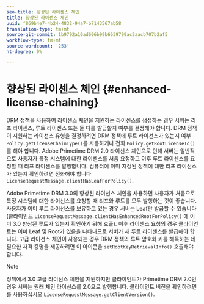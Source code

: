 ```yaml
---
seo-title: 향상된 라이센스 체인
title: 향상된 라이센스 체인
uuid: f869b4e7-4b24-4832-94a7-b7143567ab58
translation-type: tm+mt
source-git-commit: 1b9792a10ad606b99b6639799ac2aacb707b2af5
workflow-type: tm+mt
source-wordcount: '253'
ht-degree: 0%

---
```



# 향상된 라이센스 체인 {#enhanced-license-chaining}

DRM 정책을 사용하여 라이센스 체인을 지원하는 라이센스를 생성하는 경우 서버는 리프 라이센스, 루트 라이센스 또는 둘 다를 발급할지 여부를 결정해야 합니다. DRM 정책이 지원하는 라이선스 유형을 결정하려면 DRM 정책에 루트 라이선스가 있는지 여부 `Policy.getLicenseChainType()`를 사용하거나 전화 `Policy.getRootLicenseId()` 를 해야 합니다. Adobe Primetime DRM 2.0 라이선스 체인으로 인해 서버는 일반적으로 사용자가 특정 시스템에 대한 라이센스를 처음 요청하고 이후 루트 라이센스를 요청할 때 리프 라이센스를 발행합니다. 컴퓨터에 이미 지정된 정책에 대한 리프 라이선스가 있는지 확인하려면 전화해야 합니다 `LicenseRequestMessage.clientHasLeafForPolicy()`.

Adobe Primetime DRM 3.0의 향상된 라이선스 체인을 사용하면 사용자가 처음으로 특정 시스템에 대한 라이선스를 요청할 때 리프와 루트를 모두 발행하는 것이 좋습니다. 사용자가 이미 루트 라이선스를 보유하고 있는 경우 서버는 Leaf만 발급할 수 있습니다(클라이언트 `LicenseRequestMessage.clientHasEnhancedRootForPolicy()` 에 이미 3.0 향상된 루트가 있는지 확인하기 위해 호출). 이후 라이센스 요청의 경우 클라이언트는 이미 Leaf 및 Root가 있음을 나타내므로 서버가 새 루트 라이센스를 발급해야 합니다. 고급 라이선스 체인이 사용되는 경우 DRM 정책의 루트 암호화 키를 해독하는 데 필요한 자격 증명을 제공하려면 이 아이콘을 `setRootKeyRetrievalInfo()` 호출해야 합니다.

>[!NOTE]
>
>정책에서 3.0 고급 라이선스 체인을 지원하지만 클라이언트가 Primetime DRM 2.0인 경우 서버는 원래 체인 라이선스를 2.0으로 발행합니다. 클라이언트 버전을 확인하려면 를 사용하십시오 `LicenseRequestMessage.getClientVersion()`.


